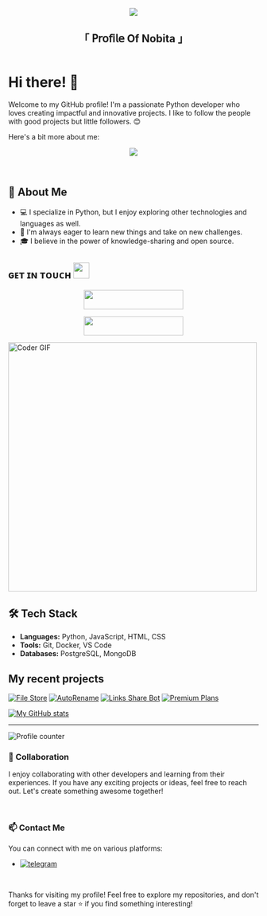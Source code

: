 <p align="center">
  <img src="https://readme-typing-svg.herokuapp.com?color=DC143C&center=true&lines=Welcome+to+My+GitHub+Profile;Exploring+the+world+of+code;Sharing+my+projects+and+learnings;Enjoy+your+stay!&width=600&height=180">
</p>

<h2 align="center">
    「 𝖯𝗋𝗈𝖿𝗂𝗅𝖾 Of Nobita 」
</h2>

<div style="display: flex;">
  <div style="flex: 1;">

# Hi there! 👋

Welcome to my GitHub profile! I'm a passionate Python developer who loves creating impactful and innovative projects. 
I like to follow the people with good projects but little followers. 😊

Here's a bit more about me:
<p align="center">
<img src="https://i.ibb.co/9k2BcJqt/aca8ef2de5a8a4d767a864d5b62c061e.jpg">
</p>

<br>

## 🌟 About Me

- 💻 I specialize in Python, but I enjoy exploring other technologies and languages as well.
- 🚀 I'm always eager to learn new things and take on new challenges.
- 🎓 I believe in the power of knowledge-sharing and open source.

<h2>ɢᴇᴛ ɪɴ ᴛᴏᴜᴄʜ <img src="https://media.giphy.com/media/LnQjpWaON8nhr21vNW/giphy.gif" width="32"/></h2>

<p align="center">
<a href="https://t.me/Rare_Bots_Support"><img src="https://img.shields.io/badge/-Contact%20Me-black.svg?style=for-the-badge&logo=Telegram" width="200" height="38.5"/></a>
</p>
<p align="center">
<a href="https://t.me/Rare_Bots_Hub"><img src="https://img.shields.io/badge/-Support%20Channel-black.svg?style=for-the-badge&logo=Telegram" width="200" height="38.5"/></a>
</p>

<img src="https://media.giphy.com/media/SWoSkN6DxTszqIKEqv/giphy.gif" alt="Coder GIF" width="500">
 </abc>
</h2>

## 🛠️ Tech Stack

- **Languages:** Python, JavaScript, HTML, CSS
- **Tools:** Git, Docker, VS Code
- **Databases:** PostgreSQL, MongoDB

## My recent projects

[![File Store](https://github-readme-stats.vercel.app/api/pin?username=Codeflix-bots&theme=github_dark&hide_border=true&repo=filestore)](https://github.com/Codeflix-bots/filestore)
[![AutoRename](https://github-readme-stats.vercel.app/api/pin?username=Codeflix-bots&theme=github_dark&hide_border=true&repo=auto-rename-bot)](https://github.com/Codeflix-bots/auto-rename-bot)
[![Links Share Bot](https://github-readme-stats.vercel.app/api/pin?username=Codeflix-bots&theme=github_dark&hide_border=true&repo=Links-Share-Bot )](https://github.com/Codeflix-Bots/Links-Share-Bot)
[![Premium Plans](https://github-readme-stats.vercel.app/api/pin?username=Codeflix-bots&theme=github_dark&hide_border=true&repo=Premium-Plans)](https://github.com/Codeflix-Bots/Premium-Plans)

[![My GitHub stats](https://github-readme-stats.vercel.app/api?username=codeflix-bots)](https://github.com/codeflix-bots/github-readme-stats)

---


![Profile counter](https://moe-counter.glitch.me/get/@codeflix-bots)

### 🤝 Collaboration

I enjoy collaborating with other developers and learning from their experiences. If you have any exciting projects or ideas, feel free to reach out. Let's create something awesome together!

<br>

### 📫 Contact Me

You can connect with me on various platforms:

- [![telegram](https://img.shields.io/badge/NOBITA-Telegram-blue?style=for-the-badge&logo=telegram)](https://t.me/Sourov_Nobita)

<br>

Thanks for visiting my profile! Feel free to explore my repositories, and don't forget to leave a star ⭐️ if you find something interesting!

